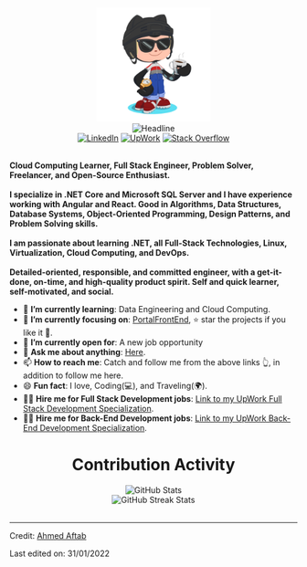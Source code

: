 <div>
    <div align=center>
        <img src="https://raw.githubusercontent.com/aaftab1441/aaftab1441/main/GitHub.png" alt="GitHub Octocat Drinking a Cup of Coffee" height="200">
    </div>
    <div align=center>
        <img src="https://readme-typing-svg.herokuapp.com?color=%236FDA44&size=32&center=true&vCenter=true&width=600&height=50&lines=Hi+there+I'm+Aftab+%F0%9F%91%8B;Cloud+Computing+Learner;Back-End+Engineer;Problem+Solver;Freelancer;Open-Source+Enthusiast" alt="Headline" />
    </div>
    <div align=center>
        <a href="https://www.linkedin.com/in/aftab-ahmed-bb002827/"><img src="https://img.shields.io/badge/Linkedin-0077b5?style=flat&logo=linkedin" alt="LinkedIn" /></a>
        <a href="https://www.upwork.com/freelancers/~01b5524bb3503ff9d1"><img src="https://img.shields.io/badge/Upwork-494949?style=flat&logo=upwork" alt="UpWork" /></a>
        <a href="https://stackoverflow.com/users/2428355/aftab-ahmed"><img src="https://img.shields.io/badge/Stack Overflow-f48024?style=flat&logo=stackoverflow&logoColor=white" alt="Stack Overflow" /></a>
    </div>
    <div align=left>
        <br>
        <p>
            <strong>
                Cloud Computing Learner, Full Stack Engineer, Problem Solver, Freelancer, and Open-Source Enthusiast.<br><br>
                I specialize in .NET Core and Microsoft SQL Server and I have experience working with Angular and React. Good in Algorithms, Data Structures, Database Systems, Object-Oriented Programming, Design Patterns, and Problem Solving skills.<br><br>
                I am passionate about learning .NET, all Full-Stack Technologies, Linux, Virtualization, Cloud Computing, and DevOps.<br><br>
                Detailed-oriented, responsible, and committed engineer, with a get-it-done, on-time, and high-quality product spirit. Self and quick learner, self-motivated, and social.
            </strong>
        </p>
        <ul>
            <li>🌱 <b>I’m currently learning</b>: Data Engineering and Cloud Computing.</li>
            <li>🎯 <b>I’m currently focusing on</b>: <a href="https://github.com/aaftab1441/PortalFrontEnd/">PortalFrontEnd</a>, ⭐️ star the projects if you like it 🤩.</li>
            <li>🤔 <b>I’m currently open for</b>: A new job opportunity</li>
            <li>💬 <b>Ask me about anything</b>: <a href="https://github.com/ahmedfathydev/ahmedfathydev/issues">Here</a>.</li>
            <li>📫 <b>How to reach me</b>: Catch and follow me from the above links 👆, in addition to follow me here.</li>
            <li>😄 <b>Fun fact</b>: I love, Coding(💻), and Traveling(🌍).</li>
            <li>👨‍💻 <b>Hire me for Full Stack Development jobs</b>: <a href="https://www.upwork.com/freelancers/~0121ca7f3563e57c0b?s=1110580755107926016">Link to my UpWork Full Stack Development Specialization</a>.</li>
            <li>👨‍💻 <b>Hire me for Back-End Development jobs</b>: <a href="https://www.upwork.com/freelancers/~0121ca7f3563e57c0b?s=1110580748673863680">Link to my UpWork Back-End Development Specialization</a>.</li>
        </ul>
    </div>
    <div align=center>
        <h1>Contribution Activity</h1>
        <img src="https://github-readme-stats.vercel.app/api?username=aaftab1441&title_color=6FDA44&text_color=FFFFFF&show_icons=true&icon_color=6FDA44&include_all_commits=true&count_private=true&theme=dark" alt="GitHub Stats" height="200" />
        <br>
        <!--
        <img src="https://github-readme-stats.vercel.app/api/top-langs?username=aaftab1441&layout=compact&title_color=6FDA44&text_color=FFFFFF&theme=dark" alt="GitHub Most Used Languages" height="200" />
        <br>
        -->
        <img src="https://github-readme-streak-stats.herokuapp.com/?user=aaftab1441&theme=dark&date_format=j%20M%5B%20Y%5D&currStreakLabel=6FDA44&fire=6FDA44&ring=6FDA44" alt="GitHub Streak Stats" height="200" />
        <br>
        <br>
    </div>
</div>

------

Credit: [Ahmed Aftab](https://github.com/aaftab1441)

Last edited on: 31/01/2022
